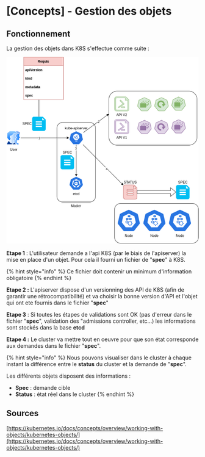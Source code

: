 # \[Concepts] - Gestion des objets

## Fonctionnement

La gestion des objets dans K8S s'effectue comme suite :&#x20;

![Gestion des objets](<../.gitbook/assets/K8S--API K8S.png>)



**Etape 1** : L'utilisateur demande a l'api K8S (par le biais de l'apiserver) la mise en place d'un objet. Pour cela il fourni un fichier de "**spec**" à K8S.

{% hint style="info" %}
Ce fichier doit contenir un minimum d'information obligatoire
{% endhint %}

**Etape 2 :** L'apiserver dispose d'un versionning des API de K8S (afin de garantir une rétrocompatibilité) et va choisir la bonne version d'API et l'objet qui ont ete fournis dans le fichier "**spec**"

**Etape 3** : Si toutes les étapes de validations sont OK (pas d'erreur dans le fichier "**spec**", validation des "admissions controller, etc...) les informations sont stockés dans la base **etcd**

**Etape 4 :** Le cluster va mettre tout en oeuvre pour que son état corresponde aux demandes dans le fichier "**spec**".&#x20;

{% hint style="info" %}
Nous pouvons visualiser dans le cluster à chaque instant la différence entre le **status** du cluster et la demande de "**spec**".

Les différents objets disposent des informations :&#x20;

* **Spec** : demande cible
* **Status** : état réel dans le cluster
{% endhint %}



## Sources&#x20;

[https://kubernetes.io/docs/concepts/overview/working-with-objects/kubernetes-objects/](https://kubernetes.io/docs/concepts/overview/working-with-objects/kubernetes-objects/)
